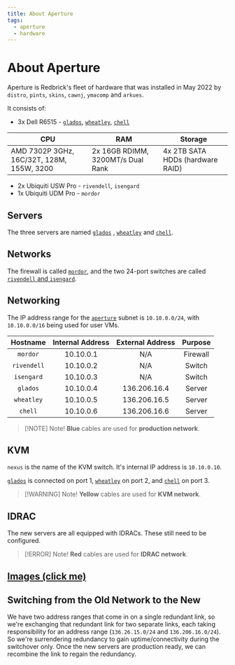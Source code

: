 ```yaml
---
title: About Aperture
tags:
  - aperture
  - hardware
---
```


# About Aperture

Aperture is Redbrick's fleet of hardware that was installed in May 2022 by `distro`, `pints`, `skins`, `cawnj`, `ymacomp` and `arkues`.

It consists of:

- 3x Dell R6515 - [`glados`](glados.md), [`wheatley`](wheatley.md), [`chell`](chell.md)

| CPU                                       | RAM                               | Storage                          |
| ----------------------------------------- | --------------------------------- | -------------------------------- |
| AMD 7302P 3GHz, 16C/32T, 128M, 155W, 3200 | 2x 16GB RDIMM, 3200MT/s Dual Rank | 4x 2TB SATA HDDs (hardware RAID) |

- 2x Ubiquiti USW Pro - `rivendell`, `isengard`
- 1x Ubiquiti UDM Pro - `mordor`

## Servers

The three servers are named [`glados`](glados.md) , [`wheatley`](wheatley.md) and [`chell`](chell.md).

## Networks

The firewall is called [`mordor`](../network/mordor.md), and the two 24-port switches are called [`rivendell` and `isengard`](../network/switches.md).

## Networking

The IP address range for the [`aperture`](index.md) subnet is `10.10.0.0/24`, with `10.10.0.0/16` being used for user VMs.

|  Hostname   | Internal Address | External Address | Purpose  |
|:-----------:|:----------------:|:----------------:|:--------:|
|  `mordor`   |    10.10.0.1     |       N/A        | Firewall |
| `rivendell` |    10.10.0.2     |       N/A        |  Switch  |
| `isengard`  |    10.10.0.3     |       N/A        |  Switch  |
|  `glados`   |    10.10.0.4     |   136.206.16.4   |  Server  |
| `wheatley`  |    10.10.0.5     |   136.206.16.5   |  Server  |
|   `chell`   |    10.10.0.6     |   136.206.16.6   |  Server  |

> [!NOTE] Note!
> **Blue** cables are used for **production network**.

## KVM

`nexus` is the name of the KVM switch. It's internal IP address is `10.10.0.10`.

[`glados`](glados.md) is connected on port 1, [`wheatley`](wheatley.md) on port 2, and [`chell`](chell.md) on port 3.

> [!WARNING] Note!
> **Yellow** cables are used for **KVM network**.

## IDRAC

The new servers are all equipped with IDRACs. These still need to be configured.

> [!ERROR] Note!
> **Red** cables are used for **IDRAC network**.

## [Images (click me)](images.md)

## Switching from the Old Network to the New

We have two address ranges that come in on a single redundant link, so we're exchanging that redundant link for two separate links, each taking responsibility for an address range (`136.26.15.0/24` and `136.206.16.0/24`). So we're surrendering redundancy to gain uptime/connectivity during the switchover only. Once the new servers are production ready, we can recombine the link to regain the redundancy.
